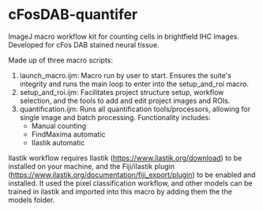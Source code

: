 # cFosDAB-quantifer
ImageJ macro workflow kit for counting cells in brightfield IHC images. Developed for cFos DAB stained neural tissue.

Made up of three macro scripts:
1. launch_macro.ijm: Macro run by user to start. Ensures the suite's integrity and runs the main loop to enter into the setup_and_roi macro.
2. setup_and_roi.ijm: Facilitates project structure setup, workflow selection, and the tools to add and edit project images and ROIs.
3. quantification.ijm: Runs all quantification tools/processors, allowing for single image and batch processing. Functionality includes: 
    - Manual counting
    - FindMaxima automatic
    - Ilastik automatic

Ilastik workflow requires Ilastik (https://www.ilastik.org/download) to be installed on your machine, and the Fiji/ilastik plugin (https://www.ilastik.org/documentation/fiji_export/plugin) to be enabled and installed. It used the pixel classification workflow, and other models can be trained in ilastik and imported into this macro by adding them the the models folder.
